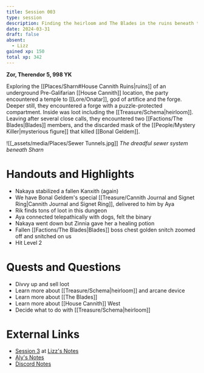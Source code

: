 ```yaml
---
title: Session 003
type: session
description: Finding the heirloom and The Blades in the ruins beneath the sewer.
date: 2024-03-31
draft: false
absent:
  - Lizz
gained xp: 150
total xp: 342
---
```

**Zor, Therendor 5, 998 YK**

Exploring the [[Places/Sharn#House Cannith Ruins|ruins]] of an underground Pre-Galifarian [[House Cannith]] location, the party encountered a temple to [[Lore/Onatar]], god of artifice and the forge. Deeper still, they encountered a forge with a puzzle-protected compartment. Inside was loot including the [[Treasure/Schema|heirloom]]. Leaving after several close calls, they encountered two [[Factions/The Blades|Blades]] members, and the discarded mask of the [[People/Mystery Killer|mysterious figure]] that killed [[Bonal Geldem]].

![[_assets/media/Places/Sewer Tunnels.jpg]]
*The dreadful sewer system beneath Sharn*
# Handouts and Highlights
- Nakaya stabilized a fallen Kanxith (again)  
- We have Bonal Geldem's special [[Treasure/Cannith Journal and Signet Ring|Cannith Journal and Signet Ring]], delivered to him by Aya  
- Rik finds tons of loot in this dungeon  
- Aya connected telepathically with dogs, felt the binary  
- Nakaya went down but Zinnia gave her a healing potion  
- Fallen [[Factions/The Blades|Blades]] boss chest golden snitch zoomed off and snitched on us  
- Hit Level 2
# Quests and Questions
- Divvy up and sell loot  
- Learn more about [[Treasure/Schema|heirloom]] and arcane device  
- Learn more about [[The Blades]]
- Learn more about [[House Cannith]] West  
- Decide what to do with [[Treasure/Schema|heirloom]]
# External Links
- [Session 3](https://docs.google.com/document/d/1J33aBWlHE9Q3B2MMNnUZiaMUoW-X7qpKUtETTQmvalc/edit#heading=h.ktuusty4q7d9) at [Lizz's Notes](https://docs.google.com/document/d/1J33aBWlHE9Q3B2MMNnUZiaMUoW-X7qpKUtETTQmvalc/edit)
- [Aly's Notes](https://docs.google.com/document/d/1fSQjHnHHLE2g8VXjjjo7_mex3K2nn8vOA5Q_iREG5QU/edit)
- [Discord Notes](https://discord.com/channels/283480767844057088/1208993465531105380/1223826348821319691)